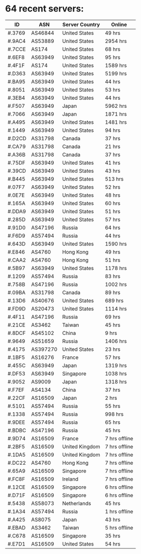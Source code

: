 # 64 recent servers:

| ID | ASN | Server Country | Online |
| ------ | ------ | ------ | ------ |
| #.3769 | AS46844 | United States | 49 hrs |
| #.9AC4 | AS53889 | United States | 2954 hrs |
| #.7CCE | AS174 | United States | 68 hrs |
| #.6EF8 | AS63949 | United States | 95 hrs |
| #.4F1F | AS174 | United States | 1589 hrs |
| #.D363 | AS63949 | United States | 5199 hrs |
| #.BA95 | AS63949 | United States | 44 hrs |
| #.8051 | AS63949 | United States | 53 hrs |
| #.3EB4 | AS63949 | United States | 44 hrs |
| #.F507 | AS63949 | Japan | 5962 hrs |
| #.7066 | AS63949 | Japan | 1871 hrs |
| #.A495 | AS63949 | United States | 1481 hrs |
| #.1449 | AS63949 | United States | 94 hrs |
| #.D2CD | AS31798 | Canada | 37 hrs |
| #.CA79 | AS31798 | Canada | 21 hrs |
| #.A36B | AS31798 | Canada | 37 hrs |
| #.75DF | AS63949 | United States | 41 hrs |
| #.39CD | AS63949 | United States | 43 hrs |
| #.B445 | AS63949 | United States | 513 hrs |
| #.07F7 | AS63949 | United States | 52 hrs |
| #.0E7E | AS63949 | United States | 48 hrs |
| #.165A | AS63949 | United States | 60 hrs |
| #.DDA9 | AS63949 | United States | 51 hrs |
| #.285D | AS63949 | United States | 57 hrs |
| #.91D0 | AS47196 | Russia | 64 hrs |
| #.F6D9 | AS57494 | Russia | 44 hrs |
| #.643D | AS63949 | United States | 1590 hrs |
| #.E846 | AS4760 | Hong Kong | 49 hrs |
| #.CAA2 | AS4760 | Hong Kong | 51 hrs |
| #.5B97 | AS63949 | United States | 1178 hrs |
| #.1209 | AS57494 | Russia | 83 hrs |
| #.758B | AS47196 | Russia | 1002 hrs |
| #.09BA | AS31798 | Canada | 89 hrs |
| #.13D6 | AS40676 | United States | 689 hrs |
| #.FD9D | AS20473 | United States | 1114 hrs |
| #.4F11 | AS47196 | Russia | 69 hrs |
| #.21CE | AS3462 | Taiwan | 45 hrs |
| #.8DCF | AS45102 | China | 9 hrs |
| #.9649 | AS51659 | Russia | 1406 hrs |
| #.4175 | AS397270 | United States | 23 hrs |
| #.1BF5 | AS16276 | France | 57 hrs |
| #.455C | AS63949 | Japan | 1319 hrs |
| #.DF53 | AS63949 | Singapore | 1038 hrs |
| #.9052 | AS9009 | Japan | 1318 hrs |
| #.F7EF | AS4134 | China | 37 hrs |
| #.22CF | AS16509 | Japan | 2 hrs |
| #.5101 | AS57494 | Russia | 55 hrs |
| #.1338 | AS57494 | Russia | 998 hrs |
| #.9DEE | AS57494 | Russia | 65 hrs |
| #.BDBC | AS47196 | Russia | 45 hrs |
| #.9D74 | AS16509 | France | 7 hrs offline |
| #.2BF5 | AS16509 | United Kingdom | 7 hrs offline |
| #.1DA5 | AS16509 | United Kingdom | 7 hrs offline |
| #.DC22 | AS4760 | Hong Kong | 7 hrs offline |
| #.65A9 | AS16509 | Singapore | 7 hrs offline |
| #.FC8F | AS16509 | Ireland | 7 hrs offline |
| #.12CE | AS16509 | Singapore | 6 hrs offline |
| #.D71F | AS16509 | Singapore | 6 hrs offline |
| #.5438 | AS58073 | Netherlands | 45 hrs |
| #.1A34 | AS57494 | Russia | 1 hrs offline |
| #.A425 | AS8075 | Japan | 43 hrs |
| #.EBAD | AS3462 | Taiwan | 5 hrs offline |
| #.C678 | AS16509 | Singapore | 35 hrs |
| #.E7D1 | AS16509 | United States | 54 hrs |

